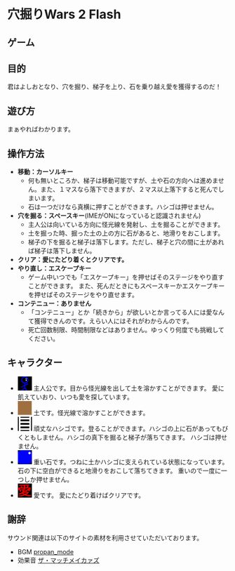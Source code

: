 # 穴掘りWars 2 Flash

## ゲーム

## 目的

君はよしおとなり、穴を掘り、梯子を上り、石を乗り越え愛を獲得するのだ！

## 遊び方

まぁやればわかります。

## 操作方法

* **移動：カーソルキー**
  * 何も無いところか、梯子は移動可能ですが、土や石の方向へは進めません。また、１マスなら落下できますが、２マス以上落下すると死んでしまいます。
  * 石は一つだけなら真横に押すことができます。ハシゴは押せません。
* **穴を掘る：スペースキー**(IMEがONになっていると認識されません)
  * 主人公は向いている方向に怪光線を発射し、土を掘ることができます。
  * 土を掘った時、掘った土の上の方に石があると、地滑りをおこします。
  * 梯子の下を掘ると梯子は落下します。ただし、梯子と穴の間に土があれば梯子は落下しません。
* **クリア：愛にたどり着くとクリアです。**
* **やり直し：エスケープキー**
  * ゲーム中いつでも「エスケープキー」を押せばそのステージをやり直すことができます。 また、死んだときにもスペースキーかエスケープキーを押せばそのステージをやり直せます。
* **コンテニュー：ありません**
  * 「コンテニュー」とか「続きから」が欲しいとか言ってる人には愛なんて獲得できんのです。えらい人にはそれがわからんのです。
  * 死亡回数制限、時間制限などはありません。ゆっくり何度でも挑戦してください。

## キャラクター

* ![よしお](fig/c_yoshio.png)
  主人公です。目から怪光線を出して土を溶かすことができます。 愛に飢えていおり、いつも愛を探しています。
* ![土](fig/c_tuti.png)
  土です。怪光線で溶かすことができます。
* ![ハシゴ](fig/c_ladder.png)
  頑丈なハシゴです。登ることができます。ハシゴの上に石があってもびくともしません。ハシゴの真下を掘ると梯子が落ちてきます。 ハシゴは押せません。
* ![石](fig/c_stone.png)
  重い石です。つねに土かハシゴに支えられている状態になっています。 石の下に空白ができると地滑りをおこして落ちてきます。 重いので一度に一つしか押せません。
* ![愛](fig/c_love.png)
  愛です。 愛にたどり着けばクリアです。

## 謝辞

サウンド関連は以下のサイトの素材を利用させていただいております。

* BGM [propan_mode](http://propanmode.net/)
* 効果音 [ザ・マッチメイカァズ](http://osabisi.sakura.ne.jp/m2/)